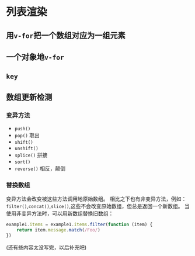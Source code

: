 # 列表渲染
## 用`v-for`把一个数组对应为一组元素
## 一个对象地`v-for`
## `key`
## 数组更新检测
### 变异方法
* `push()` 
* `pop()` 取出
* `shift()`
* `unshift()`
* `splice()` 拼接
* `sort()`
* `reverse()` 相反，颠倒
### 替换数组
变异方法会改变被这些方法调用地原始数组。
相比之下也有非变异方法，例如：`filter()`,`concat()`,`slice()`,这些不会改变原始数组，但总是返回一个新数组。
当使用非变异方法时，可以用新数组替换旧数组：
```javascript
example1.items = example1.items.filter(function (item) {
    return item.message.match(/Foo/)
})
```
(还有些内容太没写完，以后补充吧)